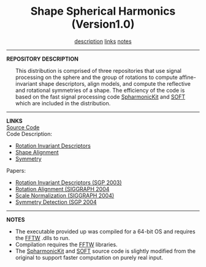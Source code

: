 <CENTER><H1>Shape Spherical Harmonics (Version1.0)</H1></CENTER>
<CENTER>
<A HREF="#DESCRIPTION">description</A>
<A HREF="#LINKS">links</A>
<A HREF="#NOTES">notes</A>
</CENTER>
<HR>
<A NAME="DESCRIPTION"><B>REPOSITORY DESCRIPTION</B></A><br>
<UL>
This distribution is comprised of three repositories that use signal processing on the sphere and the group of rotations to compute affine-invariant shape descriptors, align models, and compute the reflective and rotational symmetries of a shape.
The efficiency of the code is based on the fast signal processing code <A HREF="http://www.cs.dartmouth.edu/~geelong/sphere/">SpharmonicKit</A> and <A HREF="http://www.cs.dartmouth.edu/~geelong/soft/">SOFT</A> which are included in the distribution.
</UL>
<HR>
<A NAME="LINKS"><B>LINKS</B></A><br>
<A HREF="ShapeSPH.zip">Source Code</A><BR>
Code Description:
<UL>
<LI><A HREF="http://htmlpreview.github.io/?https://github.com/mkazhdan/ShapeSPH/blob/master/descriptors.html">Rotation Invariant Descriptors</A>
<LI><A HREF="http://htmlpreview.github.io/?https://github.com/mkazhdan/ShapeSPH/blob/master/alignment.html">Shape Alignment</A>
<LI> <A HREF="http://htmlpreview.github.io/?https://github.com/mkazhdan/ShapeSPH/blob/master/symmetry.html">Symmetry</A><BR>
</UL>
Papers:
<UL>
<LI><A href="http://www.cs.jhu.edu/~misha/MyPapers/SGP03.pdf">Rotation Invariant Descriptors (SGP 2003)</A>
<LI><A href="http://www.cs.jhu.edu/~misha/MyPapers/SIG04b.pdf">Rotation Alignment (SIGGRAPH 2004</A>
<LI><A href="http://www.cs.jhu.edu/~misha/MyPapers/SIG04.pdf">Scale Normalization (SIGGRAPH 2004)</A>
<LI><A href="http://www.cs.jhu.edu/~misha/MyPapers/SGP04.pdf">Symmetry Detection (SGP 2004</A><br>
</UL>

<HR>
<A NAME="NOTES"><B>NOTES</B></A><br>

<UL>
<LI> The executable provided up was compiled for a 64-bit OS and requires the <A HREF="http://www.fftw.org/">FFTW</A> .dlls to run.
<LI> Compilation requires the <A HREF="http://www.fftw.org/">FFTW</A> libraries.
<LI> The <A HREF="http://www.cs.dartmouth.edu/~geelong/sphere/">SpharmonicKit</A> and <A HREF="http://www.cs.dartmouth.edu/~geelong/soft/">SOFT</A> source code is slightly modified from the original to support faster computation on purely real input. 
</UL>
